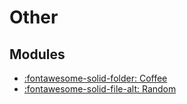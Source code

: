 Other
===

Modules
---

- [:fontawesome-solid-folder: Coffee](coffee/index.md)
- [:fontawesome-solid-file-alt: Random](01_random.md)
